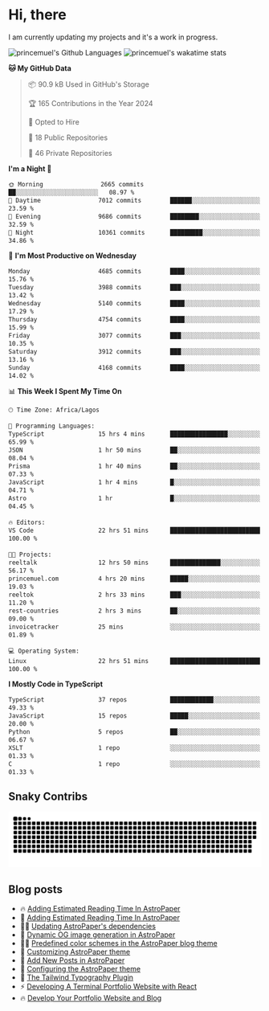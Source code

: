 # Hi, there

<!--
**princemuel/princemuel** is a ✨ _special_ ✨ repository because its `README.md` (this file) appears on your GitHub profile.

Here are some ideas to get you started:

- 🔭 I’m currently working on ...
- 🌱 I’m currently learning ...
- 👯 I’m looking to collaborate on ...
- 🤔 I’m looking for help with ...
- 💬 Ask me about ...
- 📫 How to reach me: ...
- 😄 Pronouns: ...
- ⚡ Fun fact: ...
-->

I am currently updating my projects and it's a work in progress.

![princemuel's Github Languages](https://github-readme-stats.vercel.app/api/top-langs/?username=princemuel&text_color=586069&layout=compact&hide_border=true&title_color=0366d6&count_private=true&include_all_commits=true&theme=tokyonight&show_icons=true)
![princemuel's wakatime stats](https://github-readme-stats.vercel.app/api/wakatime?username=princemuel&text_color=586069&layout=compact&hide_border=true&title_color=0366d6&count_private=true&include_all_commits=true&theme=tokyonight&show_icons=true)

<!--START_SECTION:waka-->
**🐱 My GitHub Data** 

> 📦 90.9 kB Used in GitHub's Storage 
 > 
> 🏆 165 Contributions in the Year 2024
 > 
> 💼 Opted to Hire
 > 
> 📜 18 Public Repositories 
 > 
> 🔑 46 Private Repositories 
 > 
**I'm a Night 🦉** 

```text
🌞 Morning                2665 commits        ██░░░░░░░░░░░░░░░░░░░░░░░   08.97 % 
🌆 Daytime                7012 commits        ██████░░░░░░░░░░░░░░░░░░░   23.59 % 
🌃 Evening                9686 commits        ████████░░░░░░░░░░░░░░░░░   32.59 % 
🌙 Night                  10361 commits       █████████░░░░░░░░░░░░░░░░   34.86 % 
```
📅 **I'm Most Productive on Wednesday** 

```text
Monday                   4685 commits        ████░░░░░░░░░░░░░░░░░░░░░   15.76 % 
Tuesday                  3988 commits        ███░░░░░░░░░░░░░░░░░░░░░░   13.42 % 
Wednesday                5140 commits        ████░░░░░░░░░░░░░░░░░░░░░   17.29 % 
Thursday                 4754 commits        ████░░░░░░░░░░░░░░░░░░░░░   15.99 % 
Friday                   3077 commits        ███░░░░░░░░░░░░░░░░░░░░░░   10.35 % 
Saturday                 3912 commits        ███░░░░░░░░░░░░░░░░░░░░░░   13.16 % 
Sunday                   4168 commits        ████░░░░░░░░░░░░░░░░░░░░░   14.02 % 
```


📊 **This Week I Spent My Time On** 

```text
🕑︎ Time Zone: Africa/Lagos

💬 Programming Languages: 
TypeScript               15 hrs 4 mins       ████████████████░░░░░░░░░   65.99 % 
JSON                     1 hr 50 mins        ██░░░░░░░░░░░░░░░░░░░░░░░   08.04 % 
Prisma                   1 hr 40 mins        ██░░░░░░░░░░░░░░░░░░░░░░░   07.33 % 
JavaScript               1 hr 4 mins         █░░░░░░░░░░░░░░░░░░░░░░░░   04.71 % 
Astro                    1 hr                █░░░░░░░░░░░░░░░░░░░░░░░░   04.45 % 

🔥 Editors: 
VS Code                  22 hrs 51 mins      █████████████████████████   100.00 % 

🐱‍💻 Projects: 
reeltalk                 12 hrs 50 mins      ██████████████░░░░░░░░░░░   56.17 % 
princemuel.com           4 hrs 20 mins       █████░░░░░░░░░░░░░░░░░░░░   19.03 % 
reeltok                  2 hrs 33 mins       ███░░░░░░░░░░░░░░░░░░░░░░   11.20 % 
rest-countries           2 hrs 3 mins        ██░░░░░░░░░░░░░░░░░░░░░░░   09.00 % 
invoicetracker           25 mins             ░░░░░░░░░░░░░░░░░░░░░░░░░   01.89 % 

💻 Operating System: 
Linux                    22 hrs 51 mins      █████████████████████████   100.00 % 
```

**I Mostly Code in TypeScript** 

```text
TypeScript               37 repos            ████████████░░░░░░░░░░░░░   49.33 % 
JavaScript               15 repos            █████░░░░░░░░░░░░░░░░░░░░   20.00 % 
Python                   5 repos             ██░░░░░░░░░░░░░░░░░░░░░░░   06.67 % 
XSLT                     1 repo              ░░░░░░░░░░░░░░░░░░░░░░░░░   01.33 % 
C                        1 repo              ░░░░░░░░░░░░░░░░░░░░░░░░░   01.33 % 
```




<!--END_SECTION:waka-->

## Snaky Contribs

<img src='/assets/github-snake-dark.svg' alt='Snaky Contributions' />

## Blog posts

<!-- BLOG-POST-LIST:START -->
 - 🔥 <a href='https://princemuel.vercel.app/blog/how-to-add-an-estimated-reading-time/?&ref=github-profile-readme'>Adding Estimated Reading Time In AstroPaper</a>
 - 🚀 <a href='https://princemuel.vercel.app/blog/how-to-add-estimated-reading-time/?&ref=github-profile-readme'>Adding Estimated Reading Time In AstroPaper</a>
 - 👨‍💻 <a href='https://princemuel.vercel.app/blog/how-to-update-dependencies/?&ref=github-profile-readme'>Updating AstroPaper&#39;s dependencies</a>
 - 👀 <a href='https://princemuel.vercel.app/blog/dynamic-og-images/?&ref=github-profile-readme'>Dynamic OG image generation in AstroPaper</a>
 - ✍🏽 <a href='https://princemuel.vercel.app/blog/predefined-color-schemes/?&ref=github-profile-readme'>Predefined color schemes in the AstroPaper blog theme</a>
 - 🥳 <a href='https://princemuel.vercel.app/blog/customizing-astropaper-theme-color-schemes/?&ref=github-profile-readme'>Customizing AstroPaper theme</a>
 - 💯 <a href='https://princemuel.vercel.app/blog/adding-new-post/?&ref=github-profile-readme'>Add New Posts in AstroPaper</a>
 - 💫 <a href='https://princemuel.vercel.app/blog/how-to-configure-astropaper-theme/?&ref=github-profile-readme'>Configuring the AstroPaper theme</a>
 - 🌮 <a href='https://princemuel.vercel.app/blog/tailwind-typography/?&ref=github-profile-readme'>The Tailwind Typography Plugin</a>
 - ⚡️ <a href='https://princemuel.vercel.app/blog/terminal-development/?&ref=github-profile-readme'>Developing A Terminal Portfolio Website with React</a>
 - 🔥 <a href='https://princemuel.vercel.app/blog/portfolio-website-development/?&ref=github-profile-readme'>Develop Your Portfolio Website and Blog</a><!-- BLOG-POST-LIST:END -->

